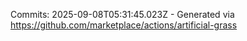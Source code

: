 Commits: 2025-09-08T05:31:45.023Z - Generated via https://github.com/marketplace/actions/artificial-grass
<br>
